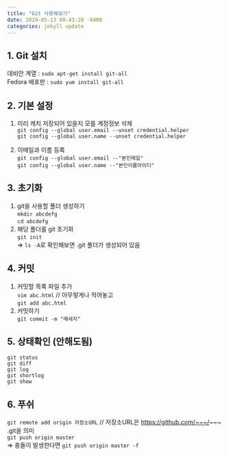 ```yaml
---
title: "Git 사용해보기"
date: 2019-05-13 00:43:28 -0400
categories: jekyll update
---
```

## 1. Git 설치
 데비안 계열 : `sudo apt-get install git-all`  
 Fedora 배포판 : `sudo yum install git-all`  

## 2. 기본 설정
 1) 미리 캐치 저장되어 있을지 모를 계정정보 삭제  
 `git config --global user.email --unset credential.helper`  
 `git config --global user.name --unset credential.helper`  

 2) 이메일과 이름 등록  
 `git config --global user.email --"본인메일"`  
 `git config --global user.name --"본인이름아이디"`  

## 3. 초기화
 1) git을 사용할 폴더 생성하기  
   `mkdir abcdefg`  
   `cd abcdefg`  
 2) 해당 폴더를 git 초기화  
   `git init`  
   => `ls -A`로 확인해보면 .git 폴더가 생성되어 있음
   
## 4. 커밋
 1) 커밋할 목록 파일 추가  
   `vim abc.html`  // 아무렇게나 적어놓고  
   `git add abc.html`  
 2) 커밋하기  
  `git commit -m "메세지"`  
  
## 5. 상태확인  (안해도됨)
 `git status`  
 `git diff`  
 `git log`  
 `git shortlog`  
 `git show`  
 
## 6. 푸쉬
 `git remote add origin 저장소URL`  // 저장소URL은 https://github.com/~~~/~~~ .git을 의미  
 `git push origin master`  
 => 충돌이 발생한다면  `git push origin master -f`  

